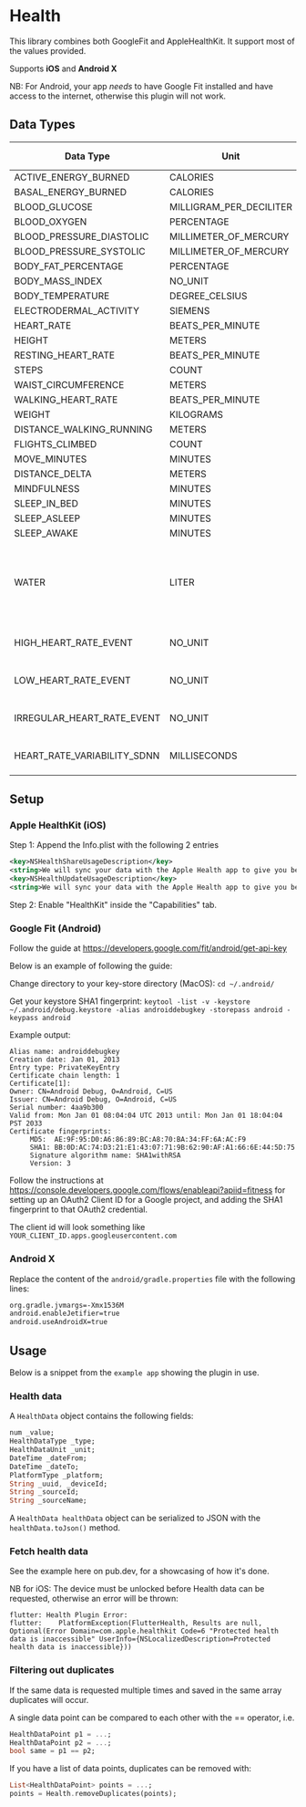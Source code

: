 # Health

This library combines both GoogleFit and AppleHealthKit. It support most of the values provided.

Supports **iOS** and **Android X**

NB: For Android, your app _needs_ to have Google Fit installed and have access to the internet, otherwise this plugin will not work.

## Data Types

| Data Type                   | Unit                    | iOS Support | Android support | Comments                                                    |
| --------------------------- | ----------------------- | ----------- | --------------- | ----------------------------------------------------------- |
| ACTIVE_ENERGY_BURNED        | CALORIES                | yes         | yes             |                                                             |
| BASAL_ENERGY_BURNED         | CALORIES                | yes         |                 |                                                             |
| BLOOD_GLUCOSE               | MILLIGRAM_PER_DECILITER | yes         | yes             |                                                             |
| BLOOD_OXYGEN                | PERCENTAGE              | yes         | yes             |                                                             |
| BLOOD_PRESSURE_DIASTOLIC    | MILLIMETER_OF_MERCURY   | yes         | yes             |                                                             |
| BLOOD_PRESSURE_SYSTOLIC     | MILLIMETER_OF_MERCURY   | yes         | yes             |                                                             |
| BODY_FAT_PERCENTAGE         | PERCENTAGE              | yes         | yes             |                                                             |
| BODY_MASS_INDEX             | NO_UNIT                 | yes         | yes             |                                                             |
| BODY_TEMPERATURE            | DEGREE_CELSIUS          | yes         | yes             |                                                             |
| ELECTRODERMAL_ACTIVITY      | SIEMENS                 | yes         |                 |                                                             |
| HEART_RATE                  | BEATS_PER_MINUTE        | yes         | yes             |                                                             |
| HEIGHT                      | METERS                  | yes         | yes             |                                                             |
| RESTING_HEART_RATE          | BEATS_PER_MINUTE        | yes         |                 |                                                             |
| STEPS                       | COUNT                   | yes         | yes             |                                                             |
| WAIST_CIRCUMFERENCE         | METERS                  | yes         |                 |                                                             |
| WALKING_HEART_RATE          | BEATS_PER_MINUTE        | yes         |                 |                                                             |
| WEIGHT                      | KILOGRAMS               | yes         | yes             |                                                             |
| DISTANCE_WALKING_RUNNING    | METERS                  | yes         |                 |                                                             |
| FLIGHTS_CLIMBED             | COUNT                   | yes         |                 |                                                             |
| MOVE_MINUTES                | MINUTES                 |             | yes             |                                                             |
| DISTANCE_DELTA              | METERS                  | yes         |                 |                                                             |
| MINDFULNESS                 | MINUTES                 | yes         |                 |                                                             |
| SLEEP_IN_BED                | MINUTES                 | yes         |                 |                                                             |
| SLEEP_ASLEEP                | MINUTES                 | yes         | yes             |                                                             |
| SLEEP_AWAKE                 | MINUTES                 | yes         | yes             |                                                             |
| WATER                       | LITER                   | yes         | yes             | On Android water requires a 3rd party app to be registered. |
| HIGH_HEART_RATE_EVENT       | NO_UNIT                 | yes         |                 | Requires Apple Watch                                        |
| LOW_HEART_RATE_EVENT        | NO_UNIT                 | yes         |                 | Requires Apple Watch                                        |
| IRREGULAR_HEART_RATE_EVENT  | NO_UNIT                 | yes         |                 | Requires Apple Watch                                        |
| HEART_RATE_VARIABILITY_SDNN | MILLISECONDS            | yes         |                 | Requires Apple Watch                                        |

## Setup

### Apple HealthKit (iOS)

Step 1: Append the Info.plist with the following 2 entries

```xml
<key>NSHealthShareUsageDescription</key>
<string>We will sync your data with the Apple Health app to give you better insights</string>
<key>NSHealthUpdateUsageDescription</key>
<string>We will sync your data with the Apple Health app to give you better insights</string>
```

Step 2: Enable "HealthKit" inside the "Capabilities" tab.

### Google Fit (Android)

Follow the guide at https://developers.google.com/fit/android/get-api-key

Below is an example of following the guide:

Change directory to your key-store directory (MacOS):
`cd ~/.android/`

Get your keystore SHA1 fingerprint:
`keytool -list -v -keystore ~/.android/debug.keystore -alias androiddebugkey -storepass android -keypass android`

Example output:

```
Alias name: androiddebugkey
Creation date: Jan 01, 2013
Entry type: PrivateKeyEntry
Certificate chain length: 1
Certificate[1]:
Owner: CN=Android Debug, O=Android, C=US
Issuer: CN=Android Debug, O=Android, C=US
Serial number: 4aa9b300
Valid from: Mon Jan 01 08:04:04 UTC 2013 until: Mon Jan 01 18:04:04 PST 2033
Certificate fingerprints:
     MD5:  AE:9F:95:D0:A6:86:89:BC:A8:70:BA:34:FF:6A:AC:F9
     SHA1: BB:0D:AC:74:D3:21:E1:43:07:71:9B:62:90:AF:A1:66:6E:44:5D:75
     Signature algorithm name: SHA1withRSA
     Version: 3
```

Follow the instructions at https://console.developers.google.com/flows/enableapi?apiid=fitness for setting up an OAuth2 Client ID for a Google project, and adding the SHA1 fingerprint to that OAuth2 credential.

The client id will look something like `YOUR_CLIENT_ID.apps.googleusercontent.com`

### Android X

Replace the content of the `android/gradle.properties` file with the following lines:

```bash
org.gradle.jvmargs=-Xmx1536M
android.enableJetifier=true
android.useAndroidX=true
```

## Usage

Below is a snippet from the `example app` showing the plugin in use.

### Health data

A `HealthData` object contains the following fields:

```dart
num _value;
HealthDataType _type;
HealthDataUnit _unit;
DateTime _dateFrom;
DateTime _dateTo;
PlatformType _platform;
String _uuid, _deviceId;
String _sourceId;
String _sourceName;
```

A `HealthData healthData` object can be serialized to JSON with the `healthData.toJson()` method.

### Fetch health data

See the example here on pub.dev, for a showcasing of how it's done.

NB for iOS: The device must be unlocked before Health data can be requested, otherwise an error will be thrown:

```
flutter: Health Plugin Error:
flutter: 	PlatformException(FlutterHealth, Results are null, Optional(Error Domain=com.apple.healthkit Code=6 "Protected health data is inaccessible" UserInfo={NSLocalizedDescription=Protected health data is inaccessible}))
```

### Filtering out duplicates

If the same data is requested multiple times and saved in the same array duplicates will occur.

A single data point can be compared to each other with the == operator, i.e.

```dart
HealthDataPoint p1 = ...;
HealthDataPoint p2 = ...;
bool same = p1 == p2;
```

If you have a list of data points, duplicates can be removed with:

```dart
List<HealthDataPoint> points = ...;
points = Health.removeDuplicates(points);
```
